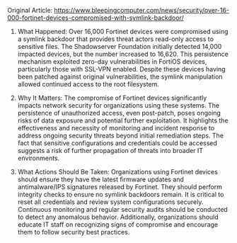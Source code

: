 Original Article: https://www.bleepingcomputer.com/news/security/over-16-000-fortinet-devices-compromised-with-symlink-backdoor/

1) What Happened: Over 16,000 Fortinet devices were compromised using a symlink backdoor that provides threat actors read-only access to sensitive files. The Shadowserver Foundation initially detected 14,000 impacted devices, but the number increased to 16,620. This persistence mechanism exploited zero-day vulnerabilities in FortiOS devices, particularly those with SSL-VPN enabled. Despite these devices having been patched against original vulnerabilities, the symlink manipulation allowed continued access to the root filesystem.

2) Why It Matters: The compromise of Fortinet devices significantly impacts network security for organizations using these systems. The persistence of unauthorized access, even post-patch, poses ongoing risks of data exposure and potential further exploitation. It highlights the effectiveness and necessity of monitoring and incident response to address ongoing security threats beyond initial remediation steps. The fact that sensitive configurations and credentials could be accessed suggests a risk of further propagation of threats into broader IT environments.

3) What Actions Should Be Taken: Organizations using Fortinet devices should ensure they have the latest firmware updates and antimalware/IPS signatures released by Fortinet. They should perform integrity checks to ensure no symlink backdoors remain. It is critical to reset all credentials and review system configurations securely. Continuous monitoring and regular security audits should be conducted to detect any anomalous behavior. Additionally, organizations should educate IT staff on recognizing signs of compromise and encourage them to follow security best practices.